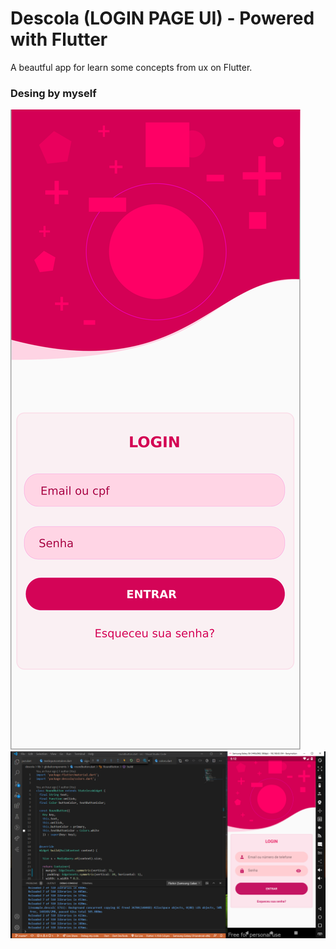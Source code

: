 # Descola (LOGIN PAGE UI) - Powered with Flutter

A beautful app for learn some concepts from ux on Flutter.

### Desing by myself

![UI prototype concept](/prototipoLoginUI.png)
![App Login Page](/loginapp.png)


